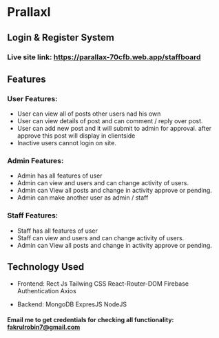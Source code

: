 # Prallaxl 
## Login & Register System
### Live site link: https://parallax-70cfb.web.app/staffboard
## Features

### User Features:
- User can view all of posts other users nad his own
- User can view details of post and can comment / reply over post.
- User can add new post and it will submit to admin for approval. after approve this post will display in clientside
- Inactive users cannot login on site.

### Admin Features:
- Admin has all features of user
- Admin can view and users and can change activity of users.
- Admin can View all posts and change in activity approve or pending.
- Admin can make another user as admin / staff

### Staff Features:
- Staff has all features of user
- Staff can view and users and can change activity of users.
- Admin can View all posts and change in activity approve or pending.

## Technology Used

- Frontend:
Rect Js
Tailwing CSS
React-Router-DOM
Firebase Authentication
Axios


- Backend:
    MongoDB
    ExpresJS
    NodeJS

#### Email me to get credentials for checking all functionality: fakrulrobin7@gmail.com
